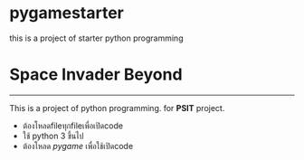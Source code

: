 # pygamestarter
this is a project of starter python programming

# Space Invader Beyond
-------------------------
This is a project of python programming.
for **PSIT** project.
- ต้องโหลดfileทุกfileเพื่อเปิดcode
- ใช้ python 3 ขึ้นไป
- ต้องโหลด *pygame*  เพื่อใช้เปิดcode
